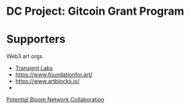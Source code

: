 # DC Project: Gitcoin Grant Program

# Supporters

Web3 art orgs

- [Transient Labs](https://www.transient.xyz/about)
- https://www.foundationfor.art/
- https://www.artblocks.io/
- 

[Potential Bloom Network Collaboration](Potential%20Bloom%20Network%20Collaboration%20915ba96f02e54f858ca5403ab510e1be.md)